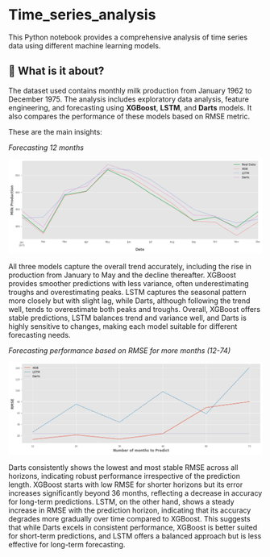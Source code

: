 # Time_series_analysis

This Python notebook provides a comprehensive analysis of time series data using different machine learning models. 

## 🔰 What is it about?

The dataset used contains monthly milk production from January 1962 to December 1975. The analysis includes exploratory data analysis, feature engineering, and forecasting using **XGBoost**, **LSTM**, and **Darts** models. It also compares the performance of these models based on RMSE metric.

These are the main insights:

*Forecasting 12 months*

<img src = "https://raw.githubusercontent.com/alejo1630/time_series_analysis/main/Images/Prediction.png" width = "1000">

All three models capture the overall trend accurately, including the rise in production from January to May and the decline thereafter. XGBoost provides smoother predictions with less variance, often underestimating troughs and overestimating peaks. LSTM captures the seasonal pattern more closely but with slight lag, while Darts, although following the trend well, tends to overestimate both peaks and troughs. Overall, XGBoost offers stable predictions, LSTM balances trend and variance well, and Darts is highly sensitive to changes, making each model suitable for different forecasting needs.

*Forecasting performance based on RMSE for more months (12-74)*

<img src = "https://raw.githubusercontent.com/alejo1630/time_series_analysis/main/Images/RMSE.png" width = "1000">

Darts consistently shows the lowest and most stable RMSE across all horizons, indicating robust performance irrespective of the prediction length. XGBoost starts with low RMSE for shorter horizons but its error increases significantly beyond 36 months, reflecting a decrease in accuracy for long-term predictions. LSTM, on the other hand, shows a steady increase in RMSE with the prediction horizon, indicating that its accuracy degrades more gradually over time compared to XGBoost. This suggests that while Darts excels in consistent performance, XGBoost is better suited for short-term predictions, and LSTM offers a balanced approach but is less effective for long-term forecasting.

